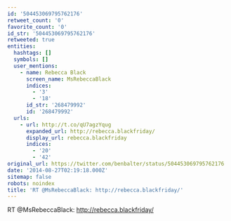 ```yaml
---
id: '504453069795762176'
retweet_count: '0'
favorite_count: '0'
id_str: '504453069795762176'
retweeted: true
entities:
  hashtags: []
  symbols: []
  user_mentions:
    - name: Rebecca Black
      screen_name: MsRebeccaBlack
      indices:
        - '3'
        - '18'
      id_str: '268479992'
      id: '268479992'
  urls:
    - url: http://t.co/qU7agzYqug
      expanded_url: http://rebecca.blackfriday/
      display_url: rebecca.blackfriday
      indices:
        - '20'
        - '42'
original_url: https://twitter.com/benbalter/status/504453069795762176
date: '2014-08-27T02:19:18.000Z'
sitemap: false
robots: noindex
title: 'RT @MsRebeccaBlack: http://rebecca.blackfriday/'
---
```


RT @MsRebeccaBlack: http://rebecca.blackfriday/